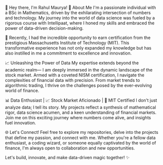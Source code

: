 👋 Hey there, I'm Rahul Maurya!
🌟 About Me
I'm a passionate individual with a BSc in Mathematics, driven by the exhilarating intersection of numbers and technology. 
My journey into the world of data science was fueled by a rigorous course with Intellipaat, where I honed my skills and embraced the power of data-driven decision-making.

🚀 Recently, I had the incredible opportunity to earn certification from the prestigious Massachusetts Institute of Technology (MIT). 
This transformative experience has not only expanded my knowledge but has also instilled in me a commitment to excellence and innovation.

📈 Unleashing the Power of Data
My expertise extends beyond the academic realm— I am deeply immersed in the dynamic landscape of the stock market. 
Armed with a coveted NISM certification, I navigate the complexities of financial data with precision. From market trends to algorithmic trading,
I thrive on the challenges posed by the ever-evolving world of finance.

📊 Data Enthusiast | 📈 Stock Market Aficionado | 🚀 MIT Certified
I don't just analyze data; I tell its story. My projects reflect a synthesis of mathematical rigor, data science acumen, and a keen understanding of financial markets. 
Join me on this exciting journey where numbers come alive, and insights fuel innovation.

🌐 Let's Connect!
Feel free to explore my repositories, delve into the projects that define my passion, and connect with me. 
Whether you're a fellow data enthusiast, a coding wizard, or someone equally captivated by the world of finance, I'm always open to collaboration and new opportunities.

Let's build, innovate, and make data-driven magic together! ✨

<!---
rahulmaurya255/rahulmaurya255 is a ✨ special ✨ repository because its `README.md` (this file) appears on your GitHub profile.
You can click the Preview link to take a look at your changes.
--->
